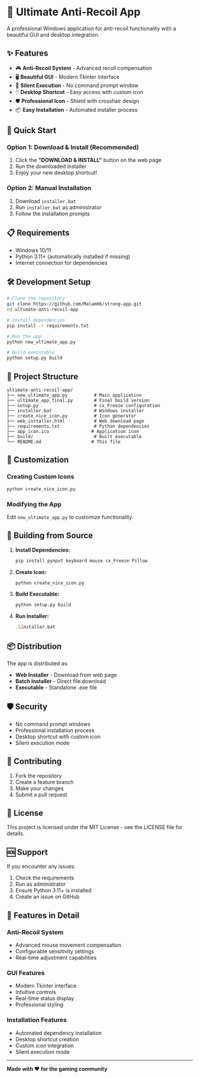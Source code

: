 # 🎯 Ultimate Anti-Recoil App

A professional Windows application for anti-recoil functionality with a beautiful GUI and desktop integration.

## ✨ Features

- 🎮 **Anti-Recoil System** - Advanced recoil compensation
- 🖥️ **Beautiful GUI** - Modern Tkinter interface
- 🚀 **Silent Execution** - No command prompt window
- 🖱️ **Desktop Shortcut** - Easy access with custom icon
- 🛡️ **Professional Icon** - Shield with crosshair design
- 📦 **Easy Installation** - Automated installer process

## 🚀 Quick Start

### Option 1: Download & Install (Recommended)
1. Click the **"DOWNLOAD & INSTALL"** button on the web page
2. Run the downloaded installer
3. Enjoy your new desktop shortcut!

### Option 2: Manual Installation
1. Download `installer.bat`
2. Run `installer.bat` as administrator
3. Follow the installation prompts

## 📋 Requirements

- Windows 10/11
- Python 3.11+ (automatically installed if missing)
- Internet connection for dependencies

## 🛠️ Development Setup

```bash
# Clone the repository
git clone https://github.com/Malam66/strong-app.git
cd ultimate-anti-recoil-app

# Install dependencies
pip install -r requirements.txt

# Run the app
python new_ultimate_app.py

# Build executable
python setup.py build
```

## 📁 Project Structure

```
ultimate-anti-recoil-app/
├── new_ultimate_app.py          # Main application
├── ultimate_app_final.py        # Final build version
├── setup.py                     # cx_Freeze configuration
├── installer.bat                # Windows installer
├── create_nice_icon.py          # Icon generator
├── web_installer.html           # Web download page
├── requirements.txt             # Python dependencies
├── app_icon.ico                # Application icon
├── build/                       # Built executable
└── README.md                   # This file
```

## 🎨 Customization

### Creating Custom Icons
```python
python create_nice_icon.py
```

### Modifying the App
Edit `new_ultimate_app.py` to customize functionality.

## 🔧 Building from Source

1. **Install Dependencies:**
   ```bash
   pip install pynput keyboard mouse cx_Freeze Pillow
   ```

2. **Create Icon:**
   ```bash
   python create_nice_icon.py
   ```

3. **Build Executable:**
   ```bash
   python setup.py build
   ```

4. **Run Installer:**
   ```bash
   .\installer.bat
   ```

## 📦 Distribution

The app is distributed as:
- **Web Installer** - Download from web page
- **Batch Installer** - Direct file download
- **Executable** - Standalone .exe file

## 🛡️ Security

- No command prompt windows
- Professional installation process
- Desktop shortcut with custom icon
- Silent execution mode

## 🤝 Contributing

1. Fork the repository
2. Create a feature branch
3. Make your changes
4. Submit a pull request

## 📄 License

This project is licensed under the MIT License - see the LICENSE file for details.

## 🆘 Support

If you encounter any issues:
1. Check the requirements
2. Run as administrator
3. Ensure Python 3.11+ is installed
4. Create an issue on GitHub

## 🎯 Features in Detail

### Anti-Recoil System
- Advanced mouse movement compensation
- Configurable sensitivity settings
- Real-time adjustment capabilities

### GUI Features
- Modern Tkinter interface
- Intuitive controls
- Real-time status display
- Professional styling

### Installation Features
- Automated dependency installation
- Desktop shortcut creation
- Custom icon integration
- Silent execution mode

---

**Made with ❤️ for the gaming community** 